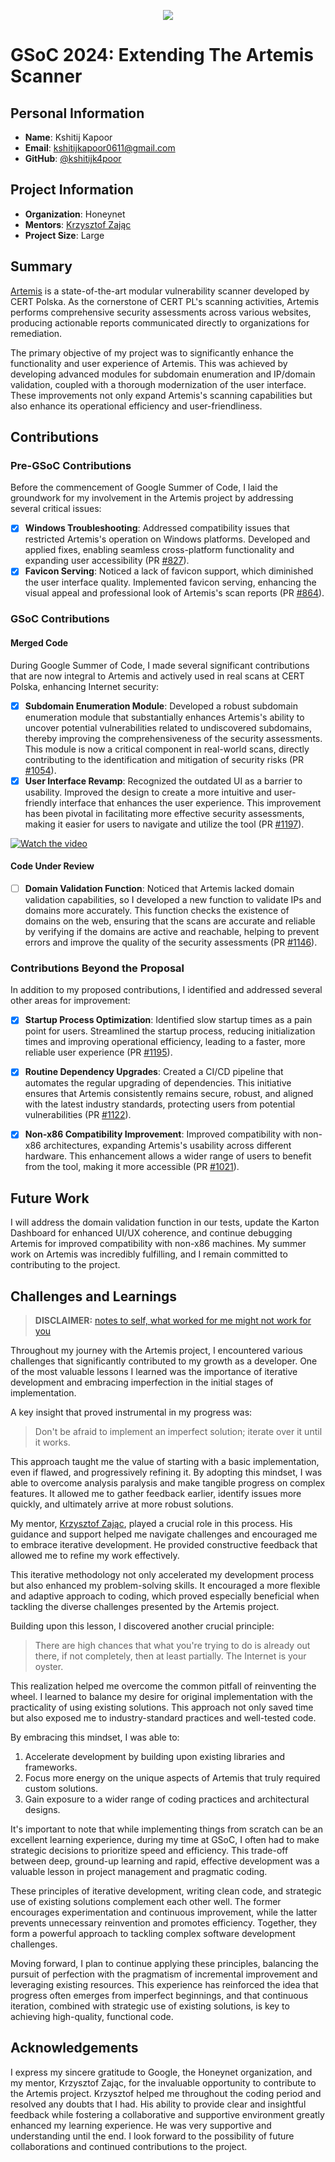 <p align="center">
  <img src="https://upload.wikimedia.org/wikipedia/commons/thumb/e/e2/Google_Summer_of_Code_logo_%282021%29.svg/2560px-Google_Summer_of_Code_logo_%282021%29.svg.png" />
</p>

# GSoC 2024: Extending The Artemis Scanner

## Personal Information

- **Name**: Kshitij Kapoor
- **Email**: kshitijkapoor0611@gmail.com
- **GitHub**: [@kshitijk4poor](https://github.com/kshitijk4poor)

## Project Information

- **Organization**: Honeynet
- **Mentors**: [Krzysztof Zając](https://kazet.cc)
- **Project Size**: Large

## Summary

[Artemis](https://github.com/CERT-Polska/Artemis) is a state-of-the-art modular vulnerability scanner developed by CERT Polska. As the cornerstone of CERT PL's scanning activities, Artemis performs comprehensive security assessments across various websites, producing actionable reports communicated directly to organizations for remediation.

The primary objective of my project was to significantly enhance the functionality and user experience of Artemis. This was achieved by developing advanced modules for subdomain enumeration and IP/domain validation, coupled with a thorough modernization of the user interface. These improvements not only expand Artemis's scanning capabilities but also enhance its operational efficiency and user-friendliness.

## Contributions

### Pre-GSoC Contributions

Before the commencement of Google Summer of Code, I laid the groundwork for my involvement in the Artemis project by addressing several critical issues:

- [X] **Windows Troubleshooting**: Addressed compatibility issues that restricted Artemis's operation on Windows platforms. Developed and applied fixes, enabling seamless cross-platform functionality and expanding user accessibility (PR [#827](https://github.com/CERT-Polska/Artemis/pull/827)).
- [X] **Favicon Serving**: Noticed a lack of favicon support, which diminished the user interface quality. Implemented favicon serving, enhancing the visual appeal and professional look of Artemis's scan reports (PR [#864](https://github.com/CERT-Polska/Artemis/pull/864)).

### GSoC Contributions

#### Merged Code

During Google Summer of Code, I made several significant contributions that are now integral to Artemis and actively used in real scans at CERT Polska, enhancing Internet security:

- [X] **Subdomain Enumeration Module**: Developed a robust subdomain enumeration module that substantially enhances Artemis's ability to uncover potential vulnerabilities related to undiscovered subdomains, thereby improving the comprehensiveness of the security assessments. This module is now a critical component in real-world scans, directly contributing to the identification and mitigation of security risks (PR [#1054](https://github.com/CERT-Polska/Artemis/pull/1054)).
- [X] **User Interface Revamp**: Recognized the outdated UI as a barrier to usability. Improved the design to create a more intuitive and user-friendly interface that enhances the user experience. This improvement has been pivotal in facilitating more effective security assessments, making it easier for users to navigate and utilize the tool (PR [#1197](https://github.com/CERT-Polska/Artemis/pull/1197)).

[![Watch the video](https://img.youtube.com/vi/fuRQHZuUOsw/0.jpg)](https://youtu.be/fuRQHZuUOsw)
  
#### Code Under Review

- [ ] **Domain Validation Function**: Noticed that Artemis lacked domain validation capabilities, so I developed a new function to validate IPs and domains more accurately. This function checks the existence of domains on the web, ensuring that the scans are accurate and reliable by verifying if the domains are active and reachable, helping to prevent errors and improve the quality of the security assessments (PR [#1146](https://github.com/CERT-Polska/Artemis/pull/1146)).

### Contributions Beyond the Proposal

In addition to my proposed contributions, I identified and addressed several other areas for improvement:

- [X] **Startup Process Optimization**: Identified slow startup times as a pain point for users. Streamlined the startup process, reducing initialization times and improving operational efficiency, leading to a faster, more reliable user experience (PR [#1195](https://github.com/CERT-Polska/Artemis/pull/1195)).
  
- [X] **Routine Dependency Upgrades**: Created a CI/CD pipeline that automates the regular upgrading of dependencies. This initiative ensures that Artemis consistently remains secure, robust, and aligned with the latest industry standards, protecting users from potential vulnerabilities (PR [#1122](https://github.com/CERT-Polska/Artemis/pull/1122)).
  
- [X] **Non-x86 Compatibility Improvement**: Improved compatibility with non-x86 architectures, expanding Artemis's usability across different hardware. This enhancement allows a wider range of users to benefit from the tool, making it more accessible (PR [#1021](https://github.com/CERT-Polska/Artemis/pull/1021)).

## Future Work

I will address the domain validation function in our tests, update the Karton Dashboard for enhanced UI/UX coherence, and continue debugging Artemis for improved compatibility with non-x86 machines. My summer work on Artemis was incredibly fulfilling, and I remain committed to contributing to the project.

## Challenges and Learnings

> **DISCLAIMER:** [notes to self, what worked for me might not work for you](https://slatestarcodex.com/2014/03/24/should-you-reverse-any-advice-you-hear/)

Throughout my journey with the Artemis project, I encountered various challenges that significantly contributed to my growth as a developer. One of the most valuable lessons I learned was the importance of iterative development and embracing imperfection in the initial stages of implementation.

A key insight that proved instrumental in my progress was:

> Don't be afraid to implement an imperfect solution; iterate over it until it works.

This approach taught me the value of starting with a basic implementation, even if flawed, and progressively refining it. By adopting this mindset, I was able to overcome analysis paralysis and make tangible progress on complex features. It allowed me to gather feedback earlier, identify issues more quickly, and ultimately arrive at more robust solutions.

My mentor, [Krzysztof Zając](https://kazet.cc), played a crucial role in this process. His guidance and support helped me navigate challenges and encouraged me to embrace iterative development. He provided constructive feedback that allowed me to refine my work effectively.

This iterative methodology not only accelerated my development process but also enhanced my problem-solving skills. It encouraged a more flexible and adaptive approach to coding, which proved especially beneficial when tackling the diverse challenges presented by the Artemis project.

Building upon this lesson, I discovered another crucial principle:

> There are high chances that what you're trying to do is already out there, if not completely, then at least partially. The Internet is your oyster.

This realization helped me overcome the common pitfall of reinventing the wheel. I learned to balance my desire for original implementation with the practicality of using existing solutions. This approach not only saved time but also exposed me to industry-standard practices and well-tested code.

By embracing this mindset, I was able to:

1. Accelerate development by building upon existing libraries and frameworks.
2. Focus more energy on the unique aspects of Artemis that truly required custom solutions.
3. Gain exposure to a wider range of coding practices and architectural designs.

It's important to note that while implementing things from scratch can be an excellent learning experience, during my time at GSoC, I often had to make strategic decisions to prioritize speed and efficiency. This trade-off between deep, ground-up learning and rapid, effective development was a valuable lesson in project management and pragmatic coding.

These principles of iterative development, writing clean code, and strategic use of existing solutions complement each other well. The former encourages experimentation and continuous improvement, while the latter prevents unnecessary reinvention and promotes efficiency. Together, they form a powerful approach to tackling complex software development challenges.

Moving forward, I plan to continue applying these principles, balancing the pursuit of perfection with the pragmatism of incremental improvement and leveraging existing resources. This experience has reinforced the idea that progress often emerges from imperfect beginnings, and that continuous iteration, combined with strategic use of existing solutions, is key to achieving high-quality, functional code.

## Acknowledgements

I express my sincere gratitude to Google, the Honeynet organization, and my mentor, Krzysztof Zając, for the invaluable opportunity to contribute to the Artemis project. Krzysztof helped me throughout the coding period and resolved any doubts that I had. His ability to provide clear and insightful feedback while fostering a collaborative and supportive environment greatly enhanced my learning experience. He was very supportive and understanding until the end. I look forward to the possibility of future collaborations and continued contributions to the project.
